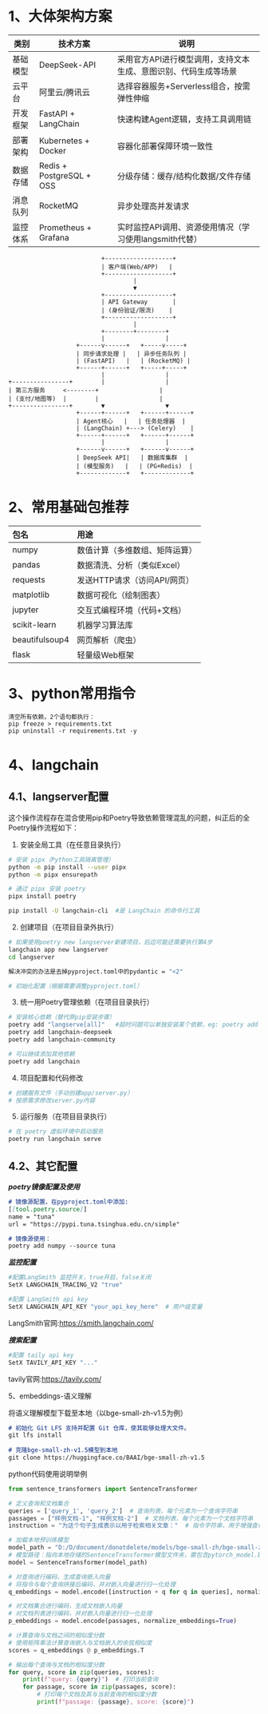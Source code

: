 # 1、大体架构方案

| 类别     | 技术方案                 | 说明                                                         |
| -------- | ------------------------ | ------------------------------------------------------------ |
| 基础模型 | DeepSeek-API             | 采用官方API进行模型调用，支持文本生成、意图识别、代码生成等场景 |
| 云平台   | 阿里云/腾讯云            | 选择容器服务+Serverless组合，按需弹性伸缩                    |
| 开发框架 | FastAPI + LangChain      | 快速构建Agent逻辑，支持工具调用链                            |
| 部署架构 | Kubernetes + Docker      | 容器化部署保障环境一致性                                     |
| 数据存储 | Redis + PostgreSQL + OSS | 分级存储：缓存/结构化数据/文件存储                           |
| 消息队列 | RocketMQ                 | 异步处理高并发请求                                           |
| 监控体系 | Prometheus + Grafana     | 实时监控API调用、资源使用情况（学习使用langsmith代替）       |

```text
                          +-------------------+
                          | 客户端(Web/APP)   |
                          +-------------------+
                                   |
                                   ▼
                          +-------------------+
                          | API Gateway       |
                          | (身份验证/限流)    |
                          +-------------------+
                                   |
                          +--------+--------+
                          |                 |
                   +------v------+   +-----v-----+
                   | 同步请求处理 |   | 异步任务队列 |
                   | (FastAPI)   |   | (RocketMQ) |
                   +------+------+   +-----+-----+
                          |                 |
+----------------+        |                 |
| 第三方服务     <--------+                 |
| (支付/地图等)  |        |                 |
+----------------+        ▼                 ▼
                   +------+------+   +------+------+
                   | Agent核心   |   | 任务处理器  |
                   | (LangChain) +---> (Celery)    |
                   +------+------+   +------+------+
                          |                 |
                   +------v------+   +------v------+
                   | DeepSeek API|   | 数据库集群  |
                   | (模型服务)   |   | (PG+Redis)  |
                   +-------------+   +-------------+

```

# 2、常用基础包推荐

  | 包名           | 用途                           |
  | :------------- | :----------------------------- |
  | numpy          | 数值计算（多维数组、矩阵运算） |
  | pandas         | 数据清洗、分析（类似Excel）    |
  | requests       | 发送HTTP请求（访问API/网页）   |
  | matplotlib     | 数据可视化（绘制图表）         |
  | jupyter        | 交互式编程环境（代码+文档）    |
  | scikit-learn   | 机器学习算法库                 |
  | beautifulsoup4 | 网页解析（爬虫）               |
  | flask          | 轻量级Web框架                  |

# 3、python常用指令

```text
清空所有依赖，2个语句都执行：
pip freeze > requirements.txt
pip uninstall -r requirements.txt -y
```

# 4、langchain

## 4.1、langserver配置

这个操作流程存在混合使用pip和Poetry导致依赖管理混乱的问题，纠正后的全Poetry操作流程如下：

1. 安装全局工具（在任意目录执行）
```bash
# 安装 pipx（Python工具隔离管理）
python -m pip install --user pipx
python -m pipx ensurepath

# 通过 pipx 安装 poetry
pipx install poetry

pip install -U langchain-cli  #是 LangChain 的命令行工具
```

2. 创建项目（在项目目录外执行）
```bash
# 如果使用poetry new langserver新建项目，后边可能还需要执行第4步
langchain app new langserver
cd langserver

解决冲突的办法是去掉pyproject.toml中的pydantic = "<2"

# 初始化配置（根据需要调整pyproject.toml）
```

3. 统一用Poetry管理依赖（在项目目录执行）
```bash
# 安装核心依赖（替代原pip安装步骤）
poetry add "langserve[all]"   #超时问题可以单独安装某个依赖，eg: poetry add anyio
poetry add langchain-deepseek
poetry add langchain-community

# 可以继续添加其他依赖
poetry add langchain
```

4. 项目配置和代码修改
```bash
# 创建服务文件（手动创建app/server.py）
# 按原需求修改server.py内容
```

5. 运行服务（在项目目录执行）
```bash
# 在 poetry 虚拟环境中启动服务
poetry run langchain serve
```

## 4.2、其它配置

***poetry镜像配置及使用***

```markdown
# 镜像源配置，在pyproject.toml中添加:
[[tool.poetry.source]]
name = "tuna"
url = "https://pypi.tuna.tsinghua.edu.cn/simple"

# 镜像源使用：
poetry add numpy --source tuna
```

***监控配置***

```powershell
#配置LangSmith 监控开关，true开启，false关闭
SetX LANGCHAIN_TRACING_V2 "true"

#配置 LangSmith api key
SetX LANGCHAIN_API_KEY "your_api_key_here"  # 用户级变量

```

LangSmith官网:https://smith.langchain.com/ 

***搜索配置***

```powershell
#配置 taily api key
SetX TAVILY_API_KEY "..."
```

tavily官网:https://tavily.com/

5、embeddings-语义理解

将语义理解模型下载至本地（以bge-small-zh-v1.5为例）

```markdown
# 初始化 Git LFS 支持并配置 Git 仓库，使其能够处理大文件。
git lfs install
     
# 克隆bge-small-zh-v1.5模型到本地
git clone https://huggingface.co/BAAI/bge-small-zh-v1.5
```

python代码使用说明举例

```python
from sentence_transformers import SentenceTransformer

# 定义查询和文档集合
queries = ['query_1', 'query_2']  # 查询列表，每个元素为一个查询字符串
passages = ["样例文档-1", "样例文档-2"]  # 文档列表，每个元素为一个文档字符串
instruction = "为这个句子生成表示以用于检索相关文章："  # 指令字符串，用于增强查询的语义信息

# 加载本地预训练模型
model_path = "D:/D/document/donotdelete/models/bge-small-zh/bge-small-zh-v1.5"  
# 模型路径：指向本地存储的SentenceTransformer模型文件夹，需包含pytorch_model.bin等必要文件
model = SentenceTransformer(model_path)

# 对查询进行编码，生成查询嵌入向量
# 将指令与每个查询拼接后编码，并对嵌入向量进行归一化处理
q_embeddings = model.encode([instruction + q for q in queries], normalize_embeddings=True)

# 对文档集合进行编码，生成文档嵌入向量
# 对文档列表进行编码，并对嵌入向量进行归一化处理
p_embeddings = model.encode(passages, normalize_embeddings=True)

# 计算查询与文档之间的相似度分数
# 使用矩阵乘法计算查询嵌入与文档嵌入的余弦相似度
scores = q_embeddings @ p_embeddings.T

# 输出每个查询与文档的相似度分数
for query, score in zip(queries, scores):
    print(f"query: {query}")  # 打印当前查询
    for passage, score in zip(passages, score):
        # 打印每个文档及其与当前查询的相似度分数
        print(f"passage: {passage}, score: {score}")
```

